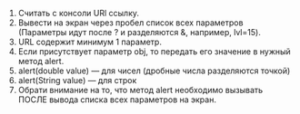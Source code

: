 <ol>
<li>Считать с консоли URl ссылку.</li>
<li>Вывести на экран через пробел список всех параметров (Параметры идут после ? и разделяются &, например, lvl=15).</li>
<li>URL содержит минимум 1 параметр.</li>
<li>Если присутствует параметр obj, то передать его значение в нужный метод alert.</li>
<li>alert(double value) — для чисел (дробные числа разделяются точкой)</li>
<li>alert(String value) — для строк</li>
<li>Обрати внимание на то, что метод alert необходимо вызывать ПОСЛЕ вывода списка всех параметров на экран.</li>
</ol>
